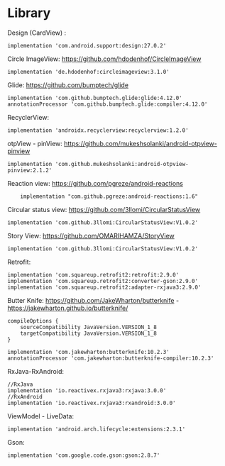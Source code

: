 # Library

Design (CardView) :

    implementation 'com.android.support:design:27.0.2'

Circle ImageView: https://github.com/hdodenhof/CircleImageView

    implementation 'de.hdodenhof:circleimageview:3.1.0'

Glide: https://github.com/bumptech/glide

    implementation 'com.github.bumptech.glide:glide:4.12.0'
    annotationProcessor 'com.github.bumptech.glide:compiler:4.12.0'
    
RecyclerView:

    implementation 'androidx.recyclerview:recyclerview:1.2.0'
    
otpView - pinView: https://github.com/mukeshsolanki/android-otpview-pinview

    implementation 'com.github.mukeshsolanki:android-otpview-pinview:2.1.2'

Reaction view:  https://github.com/pgreze/android-reactions

        implementation "com.github.pgreze:android-reactions:1.6"
        
Circular status view:   https://github.com/3llomi/CircularStatusView

    implementation 'com.github.3llomi:CircularStatusView:V1.0.2'

Story View:  https://github.com/OMARIHAMZA/StoryView

    implementation 'com.github.3llomi:CircularStatusView:V1.0.2'

Retrofit:

    implementation 'com.squareup.retrofit2:retrofit:2.9.0'
    implementation 'com.squareup.retrofit2:converter-gson:2.9.0'
    implementation 'com.squareup.retrofit2:adapter-rxjava3:2.9.0'
    
Butter Knife: https://github.com/JakeWharton/butterknife      -   https://jakewharton.github.io/butterknife/

    compileOptions {
        sourceCompatibility JavaVersion.VERSION_1_8
        targetCompatibility JavaVersion.VERSION_1_8
    }

    implementation 'com.jakewharton:butterknife:10.2.3'
    annotationProcessor 'com.jakewharton:butterknife-compiler:10.2.3'

RxJava-RxAndroid:

    //RxJava
    implementation 'io.reactivex.rxjava3:rxjava:3.0.0'
    //RxAndroid
    implementation 'io.reactivex.rxjava3:rxandroid:3.0.0'
    
ViewModel - LiveData:

    implementation 'android.arch.lifecycle:extensions:2.3.1'

Gson:

    implementation 'com.google.code.gson:gson:2.8.7'

    
    
